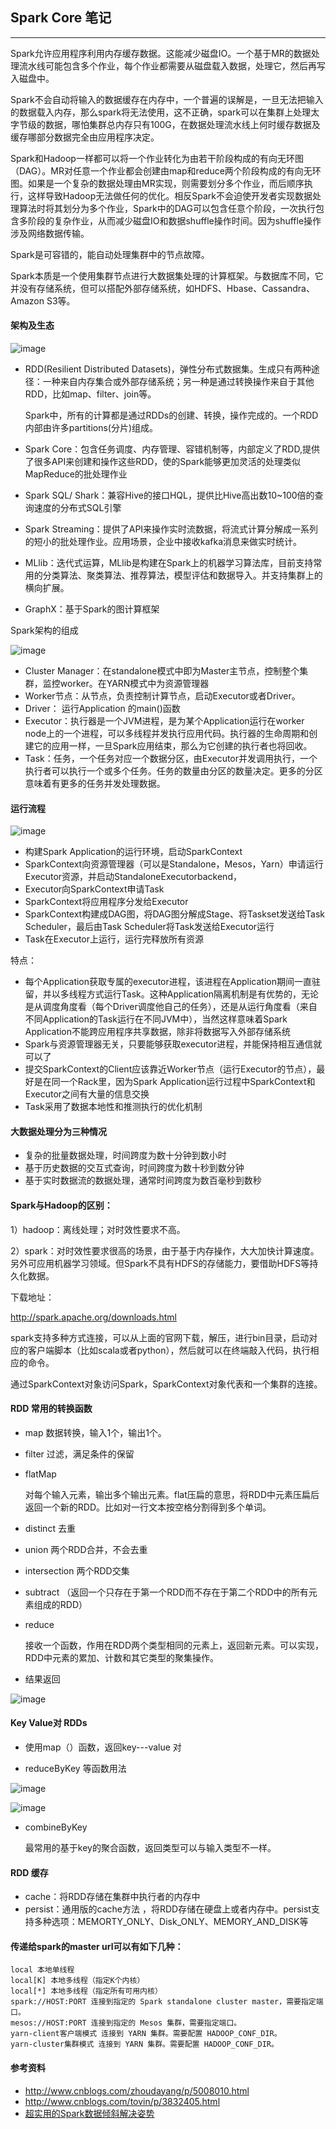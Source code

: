 ##  Spark Core 笔记

---


Spark允许应用程序利用内存缓存数据。这能减少磁盘IO。一个基于MR的数据处理流水线可能包含多个作业，每个作业都需要从磁盘载入数据，处理它，然后再写入磁盘中。

Spark不会自动将输入的数据缓存在内存中，一个普遍的误解是，一旦无法把输入的数据载入内存，那么spark将无法使用，这不正确，spark可以在集群上处理太字节级的数据，哪怕集群总内存只有100G，在数据处理流水线上何时缓存数据及缓存哪部分数据完全由应用程序决定。

Spark和Hadoop一样都可以将一个作业转化为由若干阶段构成的有向无环图（DAG）。MR对任意一个作业都会创建由map和reduce两个阶段构成的有向无环图。如果是一个复杂的数据处理由MR实现，则需要划分多个作业，而后顺序执行，这样导致Hadoop无法做任何的优化。相反Spark不会迫使开发者实现数据处理算法时将其划分为多个作业，Spark中的DAG可以包含任意个阶段，一次执行包含多阶段的复杂作业，从而减少磁盘IO和数据shuffle操作时间。因为shuffle操作涉及网络数据传输。

Spark是可容错的，能自动处理集群中的节点故障。

Spark本质是一个使用集群节点进行大数据集处理的计算框架。与数据库不同，它并没有存储系统，但可以搭配外部存储系统，如HDFS、Hbase、Cassandra、Amazon S3等。



#### 架构及生态

![image](img/16.png)

* RDD(Resilient Distributed Datasets)，弹性分布式数据集。生成只有两种途径：一种来自内存集合或外部存储系统；另一种是通过转换操作来自于其他RDD，比如map、filter、join等。

	Spark中，所有的计算都是通过RDDs的创建、转换，操作完成的。一个RDD内部由许多partitions(分片)组成。

* Spark Core：包含任务调度、内存管理、容错机制等，内部定义了RDD,提供了很多API来创建和操作这些RDD，使的Spark能够更加灵活的处理类似MapReduce的批处理作业
* Spark SQL/ Shark：兼容Hive的接口HQL，提供比Hive高出数10~100倍的查询速度的分布式SQL引擎
* Spark Streaming：提供了API来操作实时流数据，将流式计算分解成一系列的短小的批处理作业。应用场景，企业中接收kafka消息来做实时统计。
* MLlib：迭代式运算，MLlib是构建在Spark上的机器学习算法库，目前支持常用的分类算法、聚类算法、推荐算法，模型评估和数据导入。并支持集群上的横向扩展。
* GraphX：基于Spark的图计算框架

Spark架构的组成

![image](img/17.png)

* Cluster Manager：在standalone模式中即为Master主节点，控制整个集群，监控worker。在YARN模式中为资源管理器
* Worker节点：从节点，负责控制计算节点，启动Executor或者Driver。
* Driver： 运行Application 的main()函数
* Executor：执行器是一个JVM进程，是为某个Application运行在worker node上的一个进程，可以多线程并发执行应用代码。执行器的生命周期和创建它的应用一样，一旦Spark应用结束，那么为它创建的执行者也将回收。
* Task：任务，一个任务对应一个数据分区，由Executor并发调用执行，一个执行者可以执行一个或多个任务。任务的数量由分区的数量决定。更多的分区意味着有更多的任务并发处理数据。

#### 运行流程

![image](img/18.png)

* 构建Spark Application的运行环境，启动SparkContext
* SparkContext向资源管理器（可以是Standalone，Mesos，Yarn）申请运行Executor资源，并启动StandaloneExecutorbackend，
* Executor向SparkContext申请Task
* SparkContext将应用程序分发给Executor
* SparkContext构建成DAG图，将DAG图分解成Stage、将Taskset发送给Task Scheduler，最后由Task Scheduler将Task发送给Executor运行
* Task在Executor上运行，运行完释放所有资源

特点：

* 每个Application获取专属的executor进程，该进程在Application期间一直驻留，并以多线程方式运行Task。这种Application隔离机制是有优势的，无论是从调度角度看（每个Driver调度他自己的任务），还是从运行角度看（来自不同Application的Task运行在不同JVM中），当然这样意味着Spark Application不能跨应用程序共享数据，除非将数据写入外部存储系统
* Spark与资源管理器无关，只要能够获取executor进程，并能保持相互通信就可以了
* 提交SparkContext的Client应该靠近Worker节点（运行Executor的节点），最好是在同一个Rack里，因为Spark Application运行过程中SparkContext和Executor之间有大量的信息交换
* Task采用了数据本地性和推测执行的优化机制


#### 大数据处理分为三种情况
* 复杂的批量数据处理，时间跨度为数十分钟到数小时
* 基于历史数据的交互式查询，时间跨度为数十秒到数分钟
* 基于实时数据流的数据处理，通常时间跨度为数百毫秒到数秒

#### Spark与Hadoop的区别：

1）hadoop：离线处理；对时效性要求不高。

2）spark：对时效性要求很高的场景，由于基于内存操作，大大加快计算速度。另外可应用机器学习领域。但Spark不具有HDFS的存储能力，要借助HDFS等持久化数据。

下载地址：

http://spark.apache.org/downloads.html

spark支持多种方式连接，可以从上面的官网下载，解压，进行bin目录，启动对应的客户端脚本（比如scala或者python），然后就可以在终端敲入代码，执行相应的命令。


通过SparkContext对象访问Spark，SparkContext对象代表和一个集群的连接。


#### RDD 常用的转换函数

* map  数据转换，输入1个，输出1个。

* filter   过滤，满足条件的保留

* flatMap

	对每个输入元素，输出多个输出元素。flat压扁的意思，将RDD中元素压扁后返回一个新的RDD。比如对一行文本按空格分割得到多个单词。
	
* distinct  去重
* union 两个RDD合并，不会去重
* intersection  两个RDD交集
* subtract   （返回一个只存在于第一个RDD而不存在于第二个RDD中的所有元素组成的RDD）

* reduce

	接收一个函数，作用在RDD两个类型相同的元素上，返回新元素。可以实现，RDD中元素的累加、计数和其它类型的聚集操作。

* 结果返回

![image](img/Snip20170806_134.png)


#### Key Value对 RDDs

* 使用map（）函数，返回key---value 对

*  reduceByKey 等函数用法

![image](img/Snip20170806_138.png)

![image](img/Snip20170806_137.png)

* combineByKey  
	
	最常用的基于key的聚合函数，返回类型可以与输入类型不一样。
	
#### RDD 缓存

* cache：将RDD存储在集群中执行者的内存中
* persist：通用版的cache方法 ，将RDD存储在硬盘上或者内存中。persist支持多种选项：MEMORTY_ONLY、Disk_ONLY、MEMORY_AND_DISK等




#### 传递给spark的master url可以有如下几种：

```
local 本地单线程
local[K] 本地多线程（指定K个内核）
local[*] 本地多线程（指定所有可用内核）
spark://HOST:PORT 连接到指定的 Spark standalone cluster master，需要指定端口。
mesos://HOST:PORT 连接到指定的 Mesos 集群，需要指定端口。
yarn-client客户端模式 连接到 YARN 集群。需要配置 HADOOP_CONF_DIR。
yarn-cluster集群模式 连接到 YARN 集群。需要配置 HADOOP_CONF_DIR。
```

#### 参考资料

* http://www.cnblogs.com/zhoudayang/p/5008010.html
* http://www.cnblogs.com/tovin/p/3832405.html
* [超实用的Spark数据倾斜解决姿势](https://mp.weixin.qq.com/s/QCtiRWZhy9xlTqUFUAx3EQ)